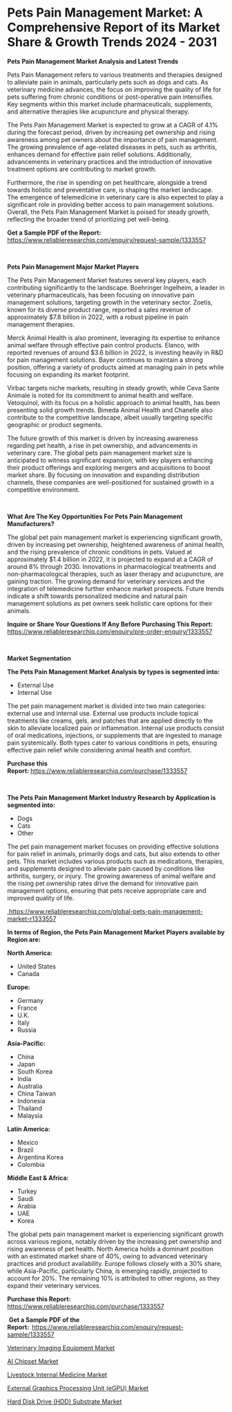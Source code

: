 <p><h1>Pets Pain Management Market: A Comprehensive Report of its Market Share & Growth Trends 2024 - 2031</h1></p><p><strong>Pets Pain Management Market Analysis and Latest Trends</strong></p>
<p><p>Pets Pain Management refers to various treatments and therapies designed to alleviate pain in animals, particularly pets such as dogs and cats. As veterinary medicine advances, the focus on improving the quality of life for pets suffering from chronic conditions or post-operative pain intensifies. Key segments within this market include pharmaceuticals, supplements, and alternative therapies like acupuncture and physical therapy.</p><p>The Pets Pain Management Market is expected to grow at a CAGR of 4.1% during the forecast period, driven by increasing pet ownership and rising awareness among pet owners about the importance of pain management. The growing prevalence of age-related diseases in pets, such as arthritis, enhances demand for effective pain relief solutions. Additionally, advancements in veterinary practices and the introduction of innovative treatment options are contributing to market growth.</p><p>Furthermore, the rise in spending on pet healthcare, alongside a trend towards holistic and preventative care, is shaping the market landscape. The emergence of telemedicine in veterinary care is also expected to play a significant role in providing better access to pain management solutions. Overall, the Pets Pain Management Market is poised for steady growth, reflecting the broader trend of prioritizing pet well-being.</p></p>
<p><strong>Get a Sample PDF of the Report:&nbsp;</strong> <a href="https://www.reliableresearchiq.com/enquiry/request-sample/1333557?utm_campaign=1257&utm_medium=2&utm_source=Github&utm_content=ia&utm_term=01102024&utm_id=pets-pain-management">https://www.reliableresearchiq.com/enquiry/request-sample/1333557</a></p>
<p>&nbsp;</p>
<p><strong>Pets Pain Management Major Market Players</strong></p>
<p><p>The Pets Pain Management Market features several key players, each contributing significantly to the landscape. Boehringer Ingelheim, a leader in veterinary pharmaceuticals, has been focusing on innovative pain management solutions, targeting growth in the veterinary sector. Zoetis, known for its diverse product range, reported a sales revenue of approximately $7.8 billion in 2022, with a robust pipeline in pain management therapies.</p><p>Merck Animal Health is also prominent, leveraging its expertise to enhance animal welfare through effective pain control products. Elanco, with reported revenues of around $3.6 billion in 2022, is investing heavily in R&D for pain management solutions. Bayer continues to maintain a strong position, offering a variety of products aimed at managing pain in pets while focusing on expanding its market footprint. </p><p>Virbac targets niche markets, resulting in steady growth, while Ceva Sante Animale is noted for its commitment to animal health and welfare. Vetoquinol, with its focus on a holistic approach to animal health, has been presenting solid growth trends. Bimeda Animal Health and Chanelle also contribute to the competitive landscape, albeit usually targeting specific geographic or product segments.</p><p>The future growth of this market is driven by increasing awareness regarding pet health, a rise in pet ownership, and advancements in veterinary care. The global pets pain management market size is anticipated to witness significant expansion, with key players enhancing their product offerings and exploring mergers and acquisitions to boost market share. By focusing on innovation and expanding distribution channels, these companies are well-positioned for sustained growth in a competitive environment.</p></p>
<p>&nbsp;</p>
<p><strong>What Are The Key Opportunities For Pets Pain Management Manufacturers?</strong></p>
<p><p>The global pet pain management market is experiencing significant growth, driven by increasing pet ownership, heightened awareness of animal health, and the rising prevalence of chronic conditions in pets. Valued at approximately $1.4 billion in 2022, it is projected to expand at a CAGR of around 8% through 2030. Innovations in pharmacological treatments and non-pharmacological therapies, such as laser therapy and acupuncture, are gaining traction. The growing demand for veterinary services and the integration of telemedicine further enhance market prospects. Future trends indicate a shift towards personalized medicine and natural pain management solutions as pet owners seek holistic care options for their animals.</p></p>
<p><strong>Inquire or Share Your Questions If Any Before Purchasing This Report:</strong> <a href="https://www.reliableresearchiq.com/enquiry/pre-order-enquiry/1333557?utm_campaign=1257&utm_medium=2&utm_source=Github&utm_content=ia&utm_term=01102024&utm_id=pets-pain-management">https://www.reliableresearchiq.com/enquiry/pre-order-enquiry/1333557</a></p>
<p>&nbsp;</p>
<p><strong>Market Segmentation</strong></p>
<p><strong>The Pets Pain Management Market Analysis by types is segmented into:</strong></p>
<p><ul><li>External Use</li><li>Internal Use</li></ul></p>
<p><p>The pet pain management market is divided into two main categories: external use and internal use. External use products include topical treatments like creams, gels, and patches that are applied directly to the skin to alleviate localized pain or inflammation. Internal use products consist of oral medications, injections, or supplements that are ingested to manage pain systemically. Both types cater to various conditions in pets, ensuring effective pain relief while considering animal health and comfort.</p></p>
<p><strong>Purchase this Report:&nbsp;</strong><a href="https://www.reliableresearchiq.com/purchase/1333557?utm_campaign=1257&utm_medium=2&utm_source=Github&utm_content=ia&utm_term=01102024&utm_id=pets-pain-management">https://www.reliableresearchiq.com/purchase/1333557</a></p>
<p>&nbsp;</p>
<p><strong>The Pets Pain Management Market Industry Research by Application is segmented into:</strong></p>
<p><ul><li>Dogs</li><li>Cats</li><li>Other</li></ul></p>
<p><p>The pet pain management market focuses on providing effective solutions for pain relief in animals, primarily dogs and cats, but also extends to other pets. This market includes various products such as medications, therapies, and supplements designed to alleviate pain caused by conditions like arthritis, surgery, or injury. The growing awareness of animal welfare and the rising pet ownership rates drive the demand for innovative pain management options, ensuring that pets receive appropriate care and improved quality of life.</p></p>
<p><a href="https://www.reliableresearchiq.com/global-pets-pain-management-market-r1333557?utm_campaign=1257&utm_medium=2&utm_source=Github&utm_content=ia&utm_term=01102024&utm_id=pets-pain-management">&nbsp;https://www.reliableresearchiq.com/global-pets-pain-management-market-r1333557</a></p>
<p><strong>In terms of Region, the Pets Pain Management Market Players available by Region are:</strong></p>
<p>
    <p> <strong> North America: </strong>
        <ul>
            <li>United States</li>
            <li>Canada</li>
        </ul>
        </p> 
    <p> <strong> Europe: </strong>
        <ul>
            <li>Germany</li>
            <li>France</li>
            <li>U.K.</li>
            <li>Italy</li>
            <li>Russia</li>
        </ul>
        </p> 
    <p> <strong> Asia-Pacific: </strong>
        <ul>
            <li>China</li>
            <li>Japan</li>
            <li>South Korea</li>
            <li>India</li>
            <li>Australia</li>
            <li>China Taiwan</li>
            <li>Indonesia</li>
            <li>Thailand</li>
            <li>Malaysia</li>
        </ul>
        </p> 
    <p> <strong> Latin America: </strong>
        <ul>
            <li>Mexico</li>
            <li>Brazil</li>
            <li>Argentina Korea</li>
            <li>Colombia</li>
        </ul>
        </p> 
    <p> <strong> Middle East & Africa: </strong>
        <ul>
            <li>Turkey</li>
            <li>Saudi</li>
            <li>Arabia</li>
            <li>UAE</li>
            <li>Korea</li>
        </ul>
    </p>
    </p>
<p><p>The global pets pain management market is experiencing significant growth across various regions, notably driven by the increasing pet ownership and rising awareness of pet health. North America holds a dominant position with an estimated market share of 40%, owing to advanced veterinary practices and product availability. Europe follows closely with a 30% share, while Asia-Pacific, particularly China, is emerging rapidly, projected to account for 20%. The remaining 10% is attributed to other regions, as they expand their veterinary services.</p></p>
<p><strong>Purchase this Report: </strong><a href="https://www.reliableresearchiq.com/purchase/1333557?utm_campaign=1257&utm_medium=2&utm_source=Github&utm_content=ia&utm_term=01102024&utm_id=pets-pain-management">https://www.reliableresearchiq.com/purchase/1333557</a></p>
<p>&nbsp;<strong>Get a Sample PDF of the Report:&nbsp;&nbsp;</strong><a href="https://www.reliableresearchiq.com/enquiry/request-sample/1333557?utm_campaign=1257&utm_medium=2&utm_source=Github&utm_content=ia&utm_term=01102024&utm_id=pets-pain-management">https://www.reliableresearchiq.com/enquiry/request-sample/1333557</a></p>
<p><strong></strong></p>
<p><p><a href="https://www.linkedin.com/pulse/insights-veterinary-imaging-equipment-market-players-iazze?utm_campaign=1257&utm_medium=2&utm_source=Github&utm_content=ia&utm_term=01102024&utm_id=pets-pain-management">Veterinary Imaging Equipment Market</a></p><p><a href="https://www.linkedin.com/pulse/how-ai-chipset-market-evolved-key-trends-regional-dynamics-period-x7amc?utm_campaign=1257&utm_medium=2&utm_source=Github&utm_content=ia&utm_term=01102024&utm_id=pets-pain-management">AI Chipset Market</a></p><p><a href="https://github.com/irfadac/Market-Research-Report-List-5/blob/main/livestock-internal-medicine-market.md?utm_campaign=1257&utm_medium=2&utm_source=Github&utm_content=ia&utm_term=01102024&utm_id=pets-pain-management">Livestock Internal Medicine Market</a></p><p><a href="https://issuu.com/reportprime-2/docs/external-graphics-processing-unit-e_4ab82c8bc78c8a?utm_campaign=1257&utm_medium=2&utm_source=Github&utm_content=ia&utm_term=01102024&utm_id=pets-pain-management">External Graphics Processing Unit (eGPU) Market</a></p><p><a href="https://issuu.com/reportprime-2/docs/hard-disk-drive-hdd-substrate-marke_494d82f0191934?utm_campaign=1257&utm_medium=2&utm_source=Github&utm_content=ia&utm_term=01102024&utm_id=pets-pain-management">Hard Disk Drive (HDD) Substrate Market</a></p></p>